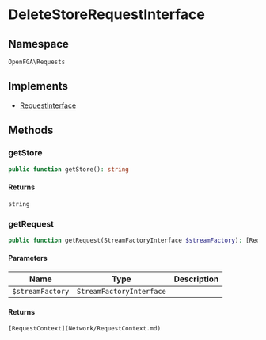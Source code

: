 # DeleteStoreRequestInterface


## Namespace
`OpenFGA\Requests`

## Implements
* [RequestInterface](Requests/RequestInterface.md)

## Methods
### getStore

```php
public function getStore(): string
```



#### Returns
`string` 

### getRequest

```php
public function getRequest(StreamFactoryInterface $streamFactory): [RequestContext](Network/RequestContext.md)
```


#### Parameters
| Name | Type | Description |
|------|------|-------------|
| `$streamFactory` | `StreamFactoryInterface` |  |

#### Returns
`[RequestContext](Network/RequestContext.md)` 

